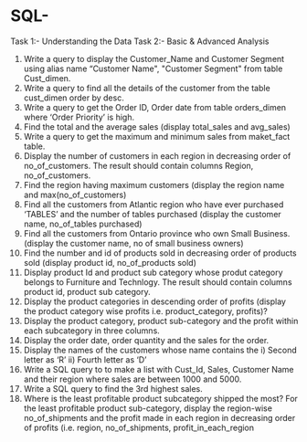 # SQL-
Task 1:- Understanding the Data
Task 2:- Basic & Advanced Analysis
1. Write a query to display the Customer_Name and Customer Segment using alias 
name “Customer Name", "Customer Segment" from table Cust_dimen. 
2. Write a query to find all the details of the customer from the table cust_dimen 
order by desc.
3. Write a query to get the Order ID, Order date from table orders_dimen where 
‘Order Priority’ is high.
4. Find the total and the average sales (display total_sales and avg_sales) 
5. Write a query to get the maximum and minimum sales from maket_fact table.
6. Display the number of customers in each region in decreasing order of 
no_of_customers. The result should contain columns Region, no_of_customers.
7. Find the region having maximum customers (display the region name and 
max(no_of_customers)
8. Find all the customers from Atlantic region who have ever purchased ‘TABLES’ 
and the number of tables purchased (display the customer name, no_of_tables 
purchased) 
9. Find all the customers from Ontario province who own Small Business. (display 
the customer name, no of small business owners)
10. Find the number and id of products sold in decreasing order of products sold 
(display product id, no_of_products sold) 
11. Display product Id and product sub category whose produt category belongs to 
Furniture and Technlogy. The result should contain columns product id, product 
sub category.
12. Display the product categories in descending order of profits (display the product 
category wise profits i.e. product_category, profits)?
13. Display the product category, product sub-category and the profit within each 
subcategory in three columns. 
14. Display the order date, order quantity and the sales for the order.
15. Display the names of the customers whose name contains the 
 i) Second letter as ‘R’
 ii) Fourth letter as ‘D’
16. Write a SQL query to to make a list with Cust_Id, Sales, Customer Name and 
their region where sales are between 1000 and 5000.
17. Write a SQL query to find the 3rd highest sales.
18. Where is the least profitable product subcategory shipped the most? For the least 
profitable product sub-category, display the region-wise no_of_shipments and the 
profit made in each region in decreasing order of profits (i.e. region, 
no_of_shipments, profit_in_each_region

